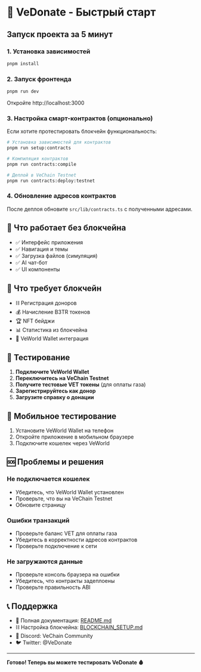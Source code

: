 # 🚀 VeDonate - Быстрый старт

## Запуск проекта за 5 минут

### 1. Установка зависимостей

```bash
pnpm install
```

### 2. Запуск фронтенда

```bash
pnpm run dev
```

Откройте http://localhost:3000

### 3. Настройка смарт-контрактов (опционально)

Если хотите протестировать блокчейн функциональность:

```bash
# Установка зависимостей для контрактов
pnpm run setup:contracts

# Компиляция контрактов
pnpm run contracts:compile

# Деплой в VeChain Testnet
pnpm run contracts:deploy:testnet
```

### 4. Обновление адресов контрактов

После деплоя обновите `src/lib/contracts.ts` с полученными адресами.

## 🎯 Что работает без блокчейна

- ✅ Интерфейс приложения
- ✅ Навигация и темы
- ✅ Загрузка файлов (симуляция)
- ✅ AI чат-бот
- ✅ UI компоненты

## 🔗 Что требует блокчейн

- ⛓️ Регистрация доноров
- 💰 Начисление B3TR токенов
- 🏆 NFT бейджи
- 📊 Статистика из блокчейна
- 🔐 VeWorld Wallet интеграция

## 🧪 Тестирование

1. **Подключите VeWorld Wallet**
2. **Переключитесь на VeChain Testnet**
3. **Получите тестовые VET токены** (для оплаты газа)
4. **Зарегистрируйтесь как донор**
5. **Загрузите справку о донации**

## 📱 Мобильное тестирование

1. Установите VeWorld Wallet на телефон
2. Откройте приложение в мобильном браузере
3. Подключите кошелек через VeWorld

## 🆘 Проблемы и решения

### Не подключается кошелек

- Убедитесь, что VeWorld Wallet установлен
- Проверьте, что вы на VeChain Testnet
- Обновите страницу

### Ошибки транзакций

- Проверьте баланс VET для оплаты газа
- Убедитесь в корректности адресов контрактов
- Проверьте подключение к сети

### Не загружаются данные

- Проверьте консоль браузера на ошибки
- Убедитесь, что контракты задеплоены
- Проверьте правильность ABI

## 📞 Поддержка

- 📖 Полная документация: [README.md](./README.md)
- ⛓️ Настройка блокчейна: [BLOCKCHAIN_SETUP.md](./BLOCKCHAIN_SETUP.md)
- 💬 Discord: VeChain Community
- 🐦 Twitter: @VeDonate

---

**Готово! Теперь вы можете тестировать VeDonate 🩸**
